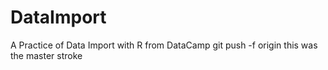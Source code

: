 # DataImport
A Practice of Data Import with R from DataCamp
git push -f origin <branch> this was the master stroke
